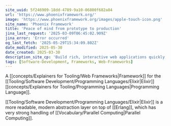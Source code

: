 ```yaml
---
site_uuid: 5f246909-18dd-4789-9a10-06800f682a84
url: 'https://www.phoenixframework.org/'
image: 'https://www.phoenixframework.org/images/apple-touch-icon.png'
site_name: 'Phoenix Framework'
title: 'Peace of mind from prototype to production'
jina_last_request: '2025-03-09T06:45:02.909Z'
jina_error: 'Error occurred'
og_last_fetch: '2025-05-29T15:34:09.802Z'
date_modified: 2025-05-30
date_created: 2025-03-30
description_site_cp: 'Build rich, interactive web applications quickly, with less code and fewer moving parts. Join our growing community of developers using Phoenix to craft APIs, HTML5 apps and more, for fun or at scale.'
tags: [Software-Development, Frameworks, Web-Frameworks]
---
```


A [[concepts/Explainers for Tooling/Web Frameworks|Framework]] for the [[Tooling/Software Development/Programming Languages/Elixir|Elixir]] [[concepts/Explainers for Tooling/Programming Languages|Programming Language]].

[[Tooling/Software Development/Programming Languages/Elixir|Elixir]] is a more readable, modern abstraction layer on top of [[Erlang]], which has very strong handling of [[Vocabulary/Parallel Computing|Parallel Computing]]. 












